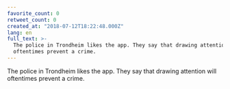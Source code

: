 ```yaml
---
favorite_count: 0
retweet_count: 0
created_at: "2018-07-12T18:22:48.000Z"
lang: en
full_text: >-
  The police in Trondheim likes the app. They say that drawing attention will
  oftentimes prevent a crime.
---
```


The police in Trondheim likes the app. They say that drawing attention will
oftentimes prevent a crime.
